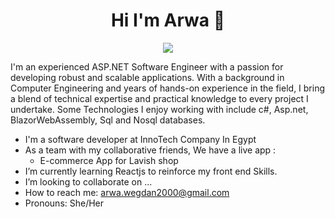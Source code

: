<h1 align="center">Hi I'm Arwa 👋</h1>
<p align="center">
    <a href="https://www.linkedin.com/in/arwa-wagdan-6212841b6/"><img src="https://img.shields.io/badge/linkedin-%230177B5?style=flat&logo=linkedin&logoColor=white"/></a>
  </p>
  


I'm an experienced ASP.NET Software Engineer with a passion for developing robust and scalable applications. With a background in Computer Engineering and years of hands-on experience in the field, I bring a blend of technical expertise and practical knowledge to every project I undertake. Some Technologies I enjoy working with include c#, Asp.net, BlazorWebAssembly, Sql and Nosql databases. 


- I'm a software developer at InnoTech Company In Egypt 
- As a team with my collaborative friends, We have a live app :
  - E-commerce App for Lavish shop 
-  I’m currently learning Reactjs to reinforce my front end Skills.
-  I’m looking to collaborate on ...
-  How to reach me: arwa.wegdan2000@gmail.com
-  Pronouns: She/Her
